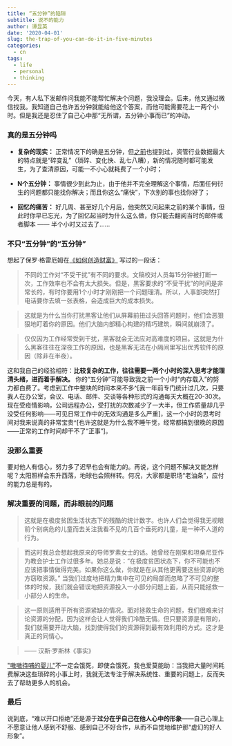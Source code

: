 ```yaml
---
title: “五分钟”的陷阱
subtitle: 说不的能力
author: 谭显英
date: '2020-04-01'
slug: the-trap-of-you-can-do-it-in-five-minutes
categories:
  - cn
tags:
  - life
  - personal
  - thinking  
---
```


今天，有人私下发邮件问我能不能帮忙解决个问题，我没理会。后来，他又通过微信找我。我知道自己也许五分钟就能给他这个答案，而他可能需要花上一两个小时。但是我还是忍住了自己心中那“无所谓，五分钟小事而已”的冲动。

### 真的是五分钟吗

- **复杂的现实：** 正常情况下的确是五分钟，但[之前](/post/2019/11/14/r-in-insurance-amc/)也提到过，资管行业数据最大的特点就是“碎变乱”（琐碎、变化快、乱七八糟），新的情况随时都可能发生，为了查清原因，可能一不小心就耗费了一个小时；

- **N个五分钟：** 事情很少到此为止，由于他并不完全理解这个事情，后面任何衍生的问题都只能找你解决；而且你这么“痛快”，下次别的事也找你好了；

- **回忆的痛苦：** 好几周、甚至好几个月后，他突然又问起来之前的某个事情，但此时你早已忘光，为了回忆起当时为什么这么做，你只能去翻阅当时的邮件或者脚本 —— 半个小时又过去了……

### 不只“五分钟”的“五分钟”

想起了保罗·格雷厄姆在[《如何创造财富》](http://paulgraham.com/wealth.html) 写过的一段话：

> 不同的工作对“不受干扰”有不同的要求。文稿校对人员每15分钟被打断一次，工作效率也不会有太大损失。但是，黑客要求的“不受干扰”的时间是非常长的，有时你要用1个小时才刚刚把一个问题理清。所以，人事部突然打电话要你去填一张表格，会造成巨大的成本损失。 

> 这就是为什么当你打扰黑客让他们从屏幕前扭过头回答问题时，他们会恶狠狠地盯着你的原因。他们大脑内部精心构建的精巧建筑，瞬间就崩溃了。 

> 仅仅因为工作经常受到干扰，黑客就会无法应对高难度的项目。这就是为什么黑客往往在深夜工作的原因，也是黑客无法在小隔间里写出优秀软件的原因（除非在半夜）。

这和我自己的经验相符：__比较复杂的工作，往往需要一两个小时的深入思考才能理清头绪，进而着手解决。__ 你的“五分钟”可能导致我之前一个小时“内存载入”的努力都白费了。考虑到工作中整块的时间本来不多^[我一年前专门统计过几次，只要我人在办公室，会议、电话、邮件、交谈等各种形式的沟通每天大概在20-30次。现在受疫情影响，公司远程办公，受打扰的次数减少了一大半，但工作质量却几乎没受任何影响——可见日常工作中的无效沟通是多么严重]，这一个小时的思考时间对我来说真的非常宝贵^[也许这就是为什么我不睡午觉，经常都搞到很晚的原因——正常的工作时间却干不了“正事”]。

### 没那么重要

要对他人有信心，努力多了迟早也会有能力的。再说，这个问题不解决又能怎样呢？太阳照样会东升西落，地球也会照样转。何况，大家都是职场“老油条”，应付的能力总是有的。

### 解决重要的问题，而非眼前的问题

> 这就是在极度贫困生活状态下的残酷的统计数字。也许人们会觉得我无视眼前个别病危的儿童而去关注我看不见的几百个垂死的儿童，是一种不人道的行为。 

> 而这时我总会想起我原来的导师罗素女士的话。她曾经在刚果和坦桑尼亚作为教会护士工作过很多年。她总是说：“在极度贫困状态下，你不可能也不应该把事情做得完美。如果你这么做，你就是在从其他更需要这些资源的地方窃取资源。” 当我们过度地把精力集中在可见的局部而忽略了不可见的整体的时候，我们就会错误地把资源投入一小部分问题上面，从而只能拯救一小部分人的生命。

> 这一原则适用于所有资源紧缺的情况。面对拯救生命的问题，我们很难来讨论资源的分配，因为这样会让人觉得我们冷酷无情。但只要资源是有限的，我们就需要开动大脑，找到使得我们的资源得到最有效利用的方式。这才是真正的同情心。

> —— 汉斯·罗斯林《事实》

["嗷嗷待哺的婴儿"](https://yihui.org/cn/2019/07/excessive-empathy/)不一定会饿死，即使会饿死，我也爱莫能助：当我把大量时间耗费解决这些琐碎的小事上时，我就无法专注于解决系统性、重要的问题上，反而失去了帮助更多人的机会。

### 最后

说到底，“难以开口拒绝”还是源于**过分在乎自己在他人心中的形象**——自己心理上不愿意让他人感到不舒服、感到自己不好合作，从而不自觉地维护那“虚幻的好人形象”。

